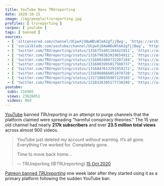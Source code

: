 ```yaml
---
title: YouTube Bans TRUreporting
date: 2020-10-15
image: /img/people/trureporting.jpg
profiles: [ trureporting ]
corpos: [ youtube ]
tags: [ banned ]
sources:
 - [ 'altcensored.com/channel/UCpwXjOAwWDuWlmA2gTjjBwg', 'https://archive.is/yFCoe' ]
 - [ 'socialblade.com/youtube/channel/UCpwXjOAwWDuWlmA2gTjjBwg', 'https://archive.is/Pxd9e' ]
 - [ 'twitter.com/TRUreporting/status/1316755491184422912', 'https://archive.is/mMTRI' ]
 - [ 'twitter.com/TRUreporting/status/1316790363919654912', 'https://archive.is/W9zsm' ]
 - [ 'twitter.com/TRUreporting/status/1316803404732207104', 'https://archive.is/aIaBn' ]
 - [ 'twitter.com/TRUreporting/status/1316803995017588737', 'https://archive.is/139rt' ]
 - [ 'twitter.com/TRUreporting/status/1316847613291958272', 'https://archive.is/6eNuf' ]
 - [ 'twitter.com/TRUreporting/status/1316968666051870720', 'https://archive.is/ogLKo' ]
 - [ 'twitter.com/TRUreporting/status/1317180036907229185', 'https://archive.is/B75XL' ]
 - [ 'twitter.com/TRUreporting/status/1318326395177738246', 'https://archive.is/WmSS0' ]
youtube:
 subs: 216985
 views: 23626051
 videos: 864
---
```


[YouTube](/youtube/) banned _TRUreporting_ in an attempt to purge channels that
the platform claimed were spreading "harmful conspiracy theories." The 15 year
old channel had nearly **217k subscribers** and over **23.5 million total
views** across almost 900 videos.

> YouTube just deleted my account without warning.
> It’s all gone. Everything I’ve worked for. Completely gone.
>
> Time to move back home...
>
> -- TRUreporting (@TRUreporting) [15 Oct 2020](https://archive.is/mMTRI)

[Patreon banned _TRUreporting_](/e/patreon-bans-trureporting/) one week
later after they started using it as a primary platform following the sudden
YouTube ban.

